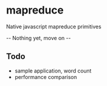 # mapreduce
Native javascript mapreduce primitives

-- Nothing yet, move on --

## Todo
 * sample application, word count
 * performance comparison

